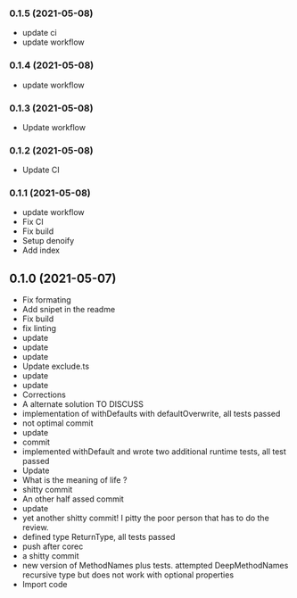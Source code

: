 ### **0.1.5** (2021-05-08)  
  
- update ci  
- update workflow    
  
### **0.1.4** (2021-05-08)  
  
- update workflow    
  
### **0.1.3** (2021-05-08)  
  
- Update workflow    
  
### **0.1.2** (2021-05-08)  
  
- Update CI    
  
### **0.1.1** (2021-05-08)  
  
- update workflow  
- Fix CI  
- Fix build  
- Setup denoify  
- Add index    
  
## **0.1.0** (2021-05-07)  
  
- Fix formating  
- Add snipet in the readme  
- Fix build  
- fix linting  
- update  
- update  
- update  
- Update exclude.ts  
- update  
- update  
- Corrections  
- A alternate solution TO DISCUSS  
- implementation of withDefaults with defaultOverwrite, all tests passed  
- not optimal commit  
- update  
- commit  
- implemented withDefault and wrote two additional runtime tests, all test passed  
- Update  
- What is the meaning of life ?  
- shitty commit  
- An other half assed commit  
- update  
- yet another shitty commit! I pitty the poor person that has to do the
review.  
- defined type ReturnType, all tests passed  
- push after corec  
- a shitty commit  
- new version of MethodNames plus tests. attempted DeepMethodNames recursive type but does not work with optional properties  
- Import code    
  
